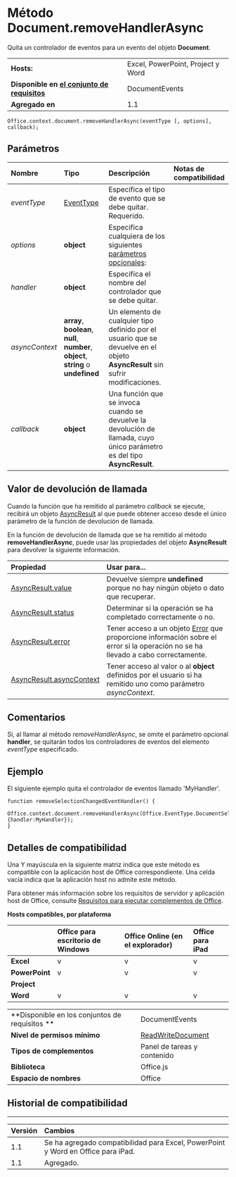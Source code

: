 
# Método Document.removeHandlerAsync
Quita un controlador de eventos para un evento del objeto **Document**.

|||
|:-----|:-----|
|**Hosts:**|Excel, PowerPoint, Project y Word|
|**Disponible en [el conjunto de requisitos](../../docs/overview/specify-office-hosts-and-api-requirements.md)**|DocumentEvents|
|**Agregado en**|1.1|

```
Office.context.document.removeHandlerAsync(eventType [, options], callback);
```


## Parámetros



|**Nombre**|**Tipo**|**Descripción**|**Notas de compatibilidad**|
|:-----|:-----|:-----|:-----|
| _eventType_|[EventType](../../reference/shared/eventtype-enumeration.md)|Especifica el tipo de evento que se debe quitar. Requerido.||
| _options_|**object**|Especifica cualquiera de los siguientes [parámetros opcionales](../../docs/develop/asynchronous-programming-in-office-add-ins.md#passing-optional-parameters-to-asynchronous-methods):||
| _handler_|**object**|Especifica el nombre del controlador que se debe quitar. ||
| _asyncContext_|**array**, **boolean**, **null**, **number**, **object**, **string** o **undefined**|Un elemento de cualquier tipo definido por el usuario que se devuelve en el objeto **AsyncResult** sin sufrir modificaciones.||
| _callback_|**object**|Una función que se invoca cuando se devuelve la devolución de llamada, cuyo único parámetro es del tipo **AsyncResult**.||

## Valor de devolución de llamada

Cuando la función que ha remitido al parámetro _callback_ se ejecute, recibirá un objeto [AsyncResult](../../reference/shared/asyncresult.md) al que puede obtener acceso desde el único parámetro de la función de devolución de llamada.

En la función de devolución de llamada que se ha remitido al método **removeHandlerAsync**, puede usar las propiedades del objeto **AsyncResult** para devolver la siguiente información.



|**Propiedad**|**Usar para...**|
|:-----|:-----|
|[AsyncResult.value](../../reference/shared/asyncresult.value.md)|Devuelve siempre **undefined** porque no hay ningún objeto o dato que recuperar.|
|[AsyncResult.status](../../reference/shared/asyncresult.status.md)|Determinar si la operación se ha completado correctamente o no.|
|[AsyncResult.error](../../reference/shared/asyncresult.error.md)|Tener acceso a un objeto [Error](../../reference/shared/error.md) que proporcione información sobre el error si la operación no se ha llevado a cabo correctamente.|
|[AsyncResult.asyncContext](../../reference/shared/asyncresult.asynccontext.md)|Tener acceso al valor o al **object** definidos por el usuario si ha remitido uno como parámetro _asyncContext_.|

## Comentarios

Si, al llamar al método _removeHandlerAsync_, se omite el parámetro opcional **handler**, se quitarán todos los controladores de eventos del elemento _eventType_ especificado.


## Ejemplo

El siguiente ejemplo quita el controlador de eventos llamado 'MyHandler'.


```
function removeSelectionChangedEventHandler() {
    Office.context.document.removeHandlerAsync(Office.EventType.DocumentSelectionChanged, {handler:MyHandler});
}

```




## Detalles de compatibilidad


Una Y mayúscula en la siguiente matriz indica que este método es compatible con la aplicación host de Office correspondiente. Una celda vacía indica que la aplicación host no admite este método.

Para obtener más información sobre los requisitos de servidor y aplicación host de Office, consulte [Requisitos para ejecutar complementos de Office](../../docs/overview/requirements-for-running-office-add-ins.md).


**Hosts compatibles, por plataforma**


||**Office para escritorio de Windows**|**Office Online (en el explorador)**|**Office para iPad**|
|:-----|:-----|:-----|:-----|
|**Excel**|v|v|v|
|**PowerPoint**|v|v|v|
|**Project**||||
|**Word**|v|v|v|

|||
|:-----|:-----|
|**Disponible en los conjuntos de requisitos **|DocumentEvents|
|**Nivel de permisos mínimo**|[ReadWriteDocument](../../docs/develop/requesting-permissions-for-api-use-in-content-and-task-pane-add-ins.md)|
|**Tipos de complementos**|Panel de tareas y contenido|
|**Biblioteca**|Office.js|
|**Espacio de nombres**|Office|

## Historial de compatibilidad





****


|**Versión**|**Cambios**|
|:-----|:-----|
|1.1|Se ha agregado compatibilidad para Excel, PowerPoint y Word en Office para iPad.|
|1.1|Agregado.|
